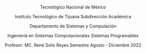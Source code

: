 

<p align="center">
Tecnológico Nacional de México
</p>
<p align="center">
Instituto Tecnológico de Tijuana
Subdirección Académica
</p>
<p align="center">
Departamento de Sistemas y Computación
</p>
<p align="center">
Ingeniería en Sistemas Computacionales
Sistemas Programables
</p>
<p align="center">
Profesor: MC. René Solis Reyes
Semestre Agosto - Diciembre 2022 
</p>
